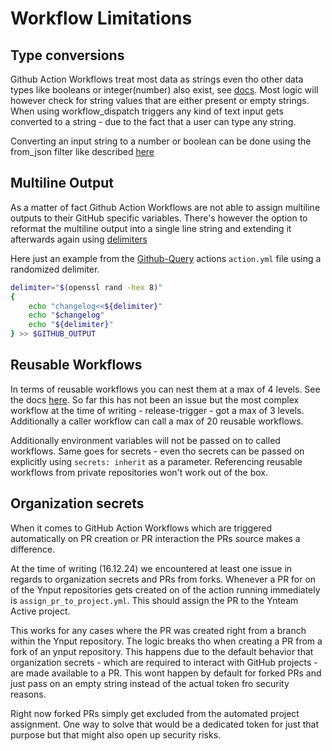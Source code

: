 # Workflow Limitations

## Type conversions

Github Action Workflows treat most data as strings even tho other data types like booleans or integer(number) also exist, see [docs](https://docs.github.com/en/actions/writing-workflows/choosing-what-your-workflow-does/evaluate-expressions-in-workflows-and-actions#literals).
Most logic will however check for string values that are either present or empty strings.
When using workflow_dispatch triggers any kind of text input gets converted to a string - due to the fact that a user can type any string.

Converting an input string to a number or boolean can be done using the from_json filter like described [here](https://docs.github.com/en/actions/writing-workflows/choosing-what-your-workflow-does/evaluate-expressions-in-workflows-and-actions#operators)

## Multiline Output

As a matter of fact Github Action Workflows are not able to assign multiline outputs to their GitHub specific variables.
There's however the option to reformat the multiline output into a single line string and extending it afterwards again using [delimiters](https://docs.github.com/en/actions/writing-workflows/choosing-what-your-workflow-does/workflow-commands-for-github-actions#multiline-strings)

Here just an example from the [Github-Query](https://github.com/ynput/github-query) actions `action.yml` file using a randomized delimiter.

```bash
delimiter="$(openssl rand -hex 8)"
{
    echo "changelog<<${delimiter}"
    echo "$changelog"
    echo "${delimiter}"
} >> $GITHUB_OUTPUT
```

## Reusable Workflows

In terms of reusable workflows you can nest them at a max of 4 levels.
See the docs [here](https://docs.github.com/en/actions/sharing-automations/reusing-workflows#nesting-reusable-workflows).
So far this has not been an issue but the most complex workflow at the time of writing - release-trigger - got a max of 3 levels.
Additionally a caller workflow can call a max of 20 reusable workflows.

Additionally environment variables will not be passed on to called workflows.
Same goes for secrets - even tho secrets can be passed on explicitly using `secrets: inherit` as a parameter.
Referencing reusable workflows from private repositories won't work out of the box.

## Organization secrets

When it comes to GitHub Action Workflows which are triggered automatically on PR creation or PR interaction the PRs source makes a difference.

At the time of writing (16.12.24) we encountered at least one issue in regards to organization secrets and PRs from forks.
Whenever a PR for on of the Ynput repositories gets created on of the action running immediately is `assign_pr_to_project.yml`.
This should assign the PR to the Ynteam Active project.

This works for any cases where the PR was created right from a branch within the Ynput repository.
The logic breaks tho when creating a PR from a fork of an ynput repository.
This happens due to the default behavior that organization secrets - which are required to interact with GitHub projects - are made available to a PR.
This wont happen by default for forked PRs and just pass on an empty string instead of the actual token fro security reasons.

Right now forked PRs simply get excluded from the automated project assignment. One way to solve that would be a dedicated token for just that purpose but that might also open up security risks.
